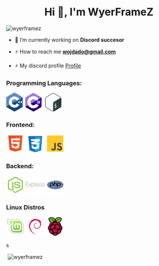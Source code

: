 <h1 align="center">Hi 👋, I'm WyerFrameZ</h1>
<p align="left"> <img src="https://komarev.com/ghpvc/?username=wyerframez&label=Profile%20views&color=0e75b6&style=plastic" alt="wyerframez" /> </p>

- 🔭 I’m currently working on **Discord succesor**

- ⚡ How to reach me **wojdado@gmail.com**

- ⚡ My discord profile [Profile](https://kencarson.pl/card-main/index.html)


<p align="left">
</p>

<h3 align="left">Programming Languages:</h3>

<p align="left">
  <img src="cpp.svg" width="45" alt="HTML" />
   <img src="cs.svg" width="50" alt="JavaScript" />
  <img src="bash.svg" width="50" alt="CSS" />
 
</p>

<h3 align="left">Frontend:</h3>

<p align="left">
  <img src="html.svg" width="50" alt="HTML" />
  <img src="css.svg" width="50" alt="CSS" />
  <img src="js.svg" width="50" alt="JavaScript" />
</p>

<h3 align="left">Backend:</h3>

<p align="left">
  <img src="nodejs.svg" width="50" alt="HTML" />
  <img src="express.svg" width="50" alt="CSS" />
  <img src="php.svg" width="50" alt="JavaScript" />
</p>

<h3 align="left">Linux Distros</h3>

<p align="left">
  <img src="mint.svg" width="50" alt="HTML" />
  <img src="debian.svg" width="50" alt="CSS" />
  <img src="rasperry.svg" width="50" alt="JavaScript" />
</p>
s

<p>&nbsp;<img align="center" src="https://github-readme-stats.vercel.app/api?username=wyerframez&show_icons=true&locale=en" alt="wyerframez" /></p>
